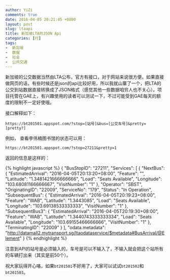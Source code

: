 ```yaml
---
author: YiZi
comments: true
date: 2016-04-05 20:21:45 +0800
layout: post
slug: ltaapi
title: 新加坡LTA的JSON Api
categories: [行]
tags:
-  新加坡
-  数据
-  社会
-  公共交通
---
```


新加坡的公交数据当然由LTA公布，官方有接口，对于网站来说很方便。如果直接做网页的话，有些时候还是json的api比较好用，所以我就山寨了一个，把LTA的公交到站数据直接转换成了JSON格式（感觉其他一些数据咱穷人也不关心）。项目托管在GAE上，有兴趣使用的读者可以测试一下，不过可能受到GAE每天的额度的限制不一定好使哦。

接口解释如下：

`https://bt201501.appspot.com/?stop=[站号]&bus=[公交车号]&pretty=[pretty?]`

例如，
查看李伟楠图书馆的状态可以用：

`https://bt201501.appspot.com/?stop=27211&pretty=1`

返回的信息是这样的：

{% highlight javascript %}
{
    "BusStopID": "27211", 
    "Services": [
        {
            "NextBus": {
                "EstimatedArrival": "2016-04-05T20:13:20+08:00", 
                "Feature": "", 
                "Latitude": "1.3481421666666666", 
                "Load": "Seats Available", 
                "Longitude": "103.68081166666667", 
                "VisitNumber": "1"
            }, 
            "Operator": "SBST", 
            "OriginatingID": "22009", 
            "ServiceNo": "179", 
            "Status": "In Operation", 
            "SubsequentBus": {
                "EstimatedArrival": "2016-04-05T20:19:23+08:00", 
                "Feature": "WAB", 
                "Latitude": "1.3443085", 
                "Load": "Seats Available", 
                "Longitude": "103.69138533333333", 
                "VisitNumber": "1"
            }, 
            "SubsequentBus3": {
                "EstimatedArrival": "2016-04-05T20:19:30+08:00", 
                "Feature": "WAB", 
                "Latitude": "1.3440743333333334", 
                "Load": "Seats Available", 
                "Longitude": "103.69155466666666", 
                "VisitNumber": "1"
            }, 
            "TerminatingID": "22009"
        }
    ], 
    "odata.metadata": "http://datamall2.mytransport.sg/ltaodataservice/$metadata#BusArrival/@Element"
}
{% endhighlight %}

注意到API的站号是必须输入的，车号是可以不输入了，不输入就会把这个站所有的车辆打出来（其实是前50个）。

祝大家玩得开心咯，如果`bt201501`不好用了，大家可以试试`bt201502`和`bt201503`。